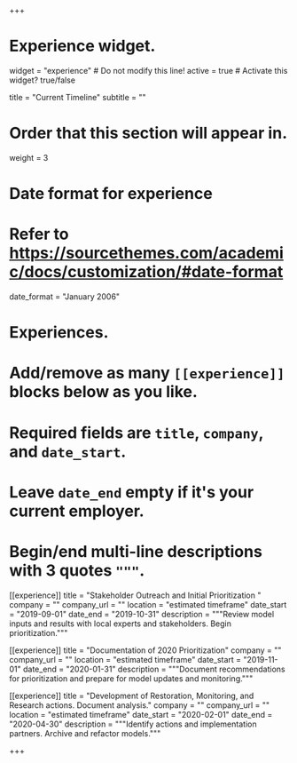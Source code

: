 +++
# Experience widget.
widget = "experience"  # Do not modify this line!
active = true  # Activate this widget? true/false

title = "Current Timeline"
subtitle = ""

# Order that this section will appear in.
weight = 3

# Date format for experience
#   Refer to https://sourcethemes.com/academic/docs/customization/#date-format
date_format = "January 2006"

# Experiences.
#   Add/remove as many `[[experience]]` blocks below as you like.
#   Required fields are `title`, `company`, and `date_start`.
#   Leave `date_end` empty if it's your current employer.
#   Begin/end multi-line descriptions with 3 quotes `"""`.

[[experience]]
  title = "Stakeholder Outreach and Initial Prioritization "
  company = ""
  company_url = ""
  location = "estimated timeframe"
  date_start = "2019-09-01"
  date_end = "2019-10-31"
  description = """Review model inputs and results with local experts and stakeholders. Begin prioritization."""

  [[experience]]
  title = "Documentation of 2020 Prioritization"
  company = ""
  company_url = ""
  location = "estimated timeframe"
  date_start = "2019-11-01"
  date_end = "2020-01-31"
  description = """Document recommendations for prioritization and prepare for model updates and monitoring."""
  
[[experience]]
  title = "Development of Restoration, Monitoring, and Research actions. Document analysis."
  company = ""
  company_url = ""
  location = "estimated timeframe"
  date_start = "2020-02-01"
  date_end = "2020-04-30"
  description = """Identify actions and implementation partners. Archive and refactor models."""





+++
